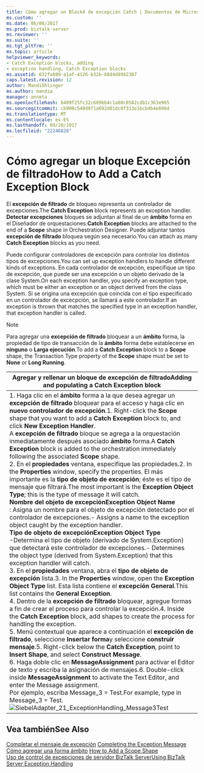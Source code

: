 ```yaml
---
title: Cómo agregar un Block4 de excepción Catch | Documentos de Microsoft
ms.custom: ''
ms.date: 06/08/2017
ms.prod: biztalk-server
ms.reviewer: ''
ms.suite: ''
ms.tgt_pltfrm: ''
ms.topic: article
helpviewer_keywords:
- Catch Exception blocks, adding
- exception handling, Catch Exception blocks
ms.assetid: 632fa089-a1af-4126-b32b-68d4d8942387
caps.latest.revision: 12
author: MandiOhlinger
ms.author: mandia
manager: anneta
ms.openlocfilehash: b409f25fc32c609bb4c1a80c0582cdb1c363e965
ms.sourcegitcommit: cb908c540d8f1a692d01dc8f313e16cb4b4e696d
ms.translationtype: MT
ms.contentlocale: es-ES
ms.lasthandoff: 09/20/2017
ms.locfileid: "22246828"
---
```

# <a name="how-to-add-a-catch-exception-block"></a><span data-ttu-id="c4ea8-102">Cómo agregar un bloque Excepción de filtrado</span><span class="sxs-lookup"><span data-stu-id="c4ea8-102">How to Add a Catch Exception Block</span></span>
<span data-ttu-id="c4ea8-103">El **excepción de filtrado** de bloqueo representa un controlador de excepciones.</span><span class="sxs-lookup"><span data-stu-id="c4ea8-103">The **Catch Exception** block represents an exception handler.</span></span> <span data-ttu-id="c4ea8-104">**Detectar excepciones** bloques se adjuntan al final de un **ámbito** forma en el Diseñador de orquestaciones.</span><span class="sxs-lookup"><span data-stu-id="c4ea8-104">**Catch Exception** blocks are attached to the end of a **Scope** shape in Orchestration Designer.</span></span> <span data-ttu-id="c4ea8-105">Puede adjuntar tantos **excepción de filtrado** bloquea según sea necesario.</span><span class="sxs-lookup"><span data-stu-id="c4ea8-105">You can attach as many **Catch Exception** blocks as you need.</span></span>  
  
 <span data-ttu-id="c4ea8-106">Puede configurar controladores de excepción para controlar los distintos tipos de excepciones.</span><span class="sxs-lookup"><span data-stu-id="c4ea8-106">You can set up exception handlers to handle different kinds of exceptions.</span></span> <span data-ttu-id="c4ea8-107">En cada controlador de excepción, especifique un tipo de excepción, que puede ser una excepción o un objeto derivado de la clase System.</span><span class="sxs-lookup"><span data-stu-id="c4ea8-107">On each exception handler, you specify an exception type, which must be either an exception or an object derived from the class System.</span></span> <span data-ttu-id="c4ea8-108">Si se origina una excepción que coincida con el tipo especificado en un controlador de excecpción, se llamará a este controlador.</span><span class="sxs-lookup"><span data-stu-id="c4ea8-108">If an exception is thrown that matches the specified type in an exception handler, that exception handler is called.</span></span>  
  
> [!NOTE]
>  <span data-ttu-id="c4ea8-109">Para agregar una **excepción de filtrado** bloquear a un **ámbito** forma, la propiedad de tipo de transacción de la **ámbito** forma debe establecerse en **ninguno** o  **Larga ejecución**.</span><span class="sxs-lookup"><span data-stu-id="c4ea8-109">To add a **Catch Exception** block to a **Scope** shape, the Transaction Type property of the **Scope** shape must be set to **None** or **Long Running**.</span></span>  
  
|<span data-ttu-id="c4ea8-110">Agregar y rellenar un bloque de excepción de filtrado</span><span class="sxs-lookup"><span data-stu-id="c4ea8-110">Adding and populating a Catch Exception block</span></span>|  
|---------------------------------------------------|  
|<span data-ttu-id="c4ea8-111">1.  Haga clic en el **ámbito** forma a la que desea agregar un **excepción de filtrado** bloquear para el acceso y haga clic en **nuevo controlador de excepción**.</span><span class="sxs-lookup"><span data-stu-id="c4ea8-111">1.  Right-click the **Scope** shape that you want to add a **Catch Exception** block to, and click **New Exception Handler**.</span></span><br />     <span data-ttu-id="c4ea8-112">A **excepción de filtrado** bloque se agrega a la orquestación inmediatamente después asociado **ámbito** forma.</span><span class="sxs-lookup"><span data-stu-id="c4ea8-112">A **Catch Exception** block is added to the orchestration immediately following the associated **Scope** shape.</span></span><br /><span data-ttu-id="c4ea8-113">2.  En el **propiedades** ventana, especifique las propiedades.</span><span class="sxs-lookup"><span data-stu-id="c4ea8-113">2.  In the **Properties** window, specify the properties.</span></span> <span data-ttu-id="c4ea8-114">El más importante es la **tipo de objeto de excepción**; éste es el tipo de mensaje que filtrará.</span><span class="sxs-lookup"><span data-stu-id="c4ea8-114">The most important is the **Exception Object Type**; this is the type of message it will catch.</span></span><br />     <span data-ttu-id="c4ea8-115">**Nombre del objeto de excepción**</span><span class="sxs-lookup"><span data-stu-id="c4ea8-115">**Exception Object Name**</span></span><br />     <span data-ttu-id="c4ea8-116">: Asigna un nombre para el objeto de excepción detectado por el controlador de excepciones.</span><span class="sxs-lookup"><span data-stu-id="c4ea8-116">- Assigns a name to the exception object caught by the exception handler.</span></span><br />     <span data-ttu-id="c4ea8-117">**Tipo de objeto de excepción**</span><span class="sxs-lookup"><span data-stu-id="c4ea8-117">**Exception Object Type**</span></span><br />     <span data-ttu-id="c4ea8-118">-Determina el tipo de objeto (derivado de System.Exception) que detectará este controlador de excepciones.</span><span class="sxs-lookup"><span data-stu-id="c4ea8-118">- Determines the object type (derived from System.Exception) that this exception handler will catch.</span></span><br /><span data-ttu-id="c4ea8-119">3.  En el **propiedades** ventana, abra el **tipo de objeto de excepción** lista.</span><span class="sxs-lookup"><span data-stu-id="c4ea8-119">3.  In the **Properties** window, open the **Exception Object Type** list.</span></span> <span data-ttu-id="c4ea8-120">Esta lista contiene el **excepción General**.</span><span class="sxs-lookup"><span data-stu-id="c4ea8-120">This list contains the **General Exception**.</span></span><br /><span data-ttu-id="c4ea8-121">4.  Dentro de la **excepción de filtrado** bloquear, agregue formas a fin de crear el proceso para controlar la excepción.</span><span class="sxs-lookup"><span data-stu-id="c4ea8-121">4.  Inside the **Catch Exception** block, add shapes to create the process for handling the exception.</span></span><br /><span data-ttu-id="c4ea8-122">5.  Menú contextual que aparece a continuación el **excepción de filtrado**, seleccione **Insertar forma**y seleccione **construir mensaje**.</span><span class="sxs-lookup"><span data-stu-id="c4ea8-122">5.  Right-click below the **Catch Exception**, point to **Insert Shape**, and select **Construct Message**.</span></span><br /><span data-ttu-id="c4ea8-123">6.  Haga doble clic en **MessageAssignment** para activar el Editor de texto y escriba la asignación de mensajes.</span><span class="sxs-lookup"><span data-stu-id="c4ea8-123">6.  Double-click inside **MessageAssignment** to activate the Text Editor, and enter the Message assignment.</span></span><br />     <span data-ttu-id="c4ea8-124">Por ejemplo, escriba Message_3 = Test.</span><span class="sxs-lookup"><span data-stu-id="c4ea8-124">For example, type in Message_3 = Test.</span></span><br />     ![](../core/media/siebeladapter-21-exceptionhandling-message3test.gif "SiebelAdapter_21_ExceptionHandling_Message3Test")|  
  
## <a name="see-also"></a><span data-ttu-id="c4ea8-125">Vea también</span><span class="sxs-lookup"><span data-stu-id="c4ea8-125">See Also</span></span>  
 <span data-ttu-id="c4ea8-126">[Completar el mensaje de excepción](../core/completing-the-exception-message2.md) </span><span class="sxs-lookup"><span data-stu-id="c4ea8-126">[Completing the Exception Message](../core/completing-the-exception-message2.md) </span></span>  
 <span data-ttu-id="c4ea8-127">[Cómo agregar una forma ámbito](../core/how-to-add-a-scope-shape3.md) </span><span class="sxs-lookup"><span data-stu-id="c4ea8-127">[How to Add a Scope Shape](../core/how-to-add-a-scope-shape3.md) </span></span>  
 [<span data-ttu-id="c4ea8-128">Uso de control de excepciones de servidor BizTalk Server</span><span class="sxs-lookup"><span data-stu-id="c4ea8-128">Using BizTalk Server Exception Handling</span></span>](../core/using-biztalk-server-exception-handling1.md)